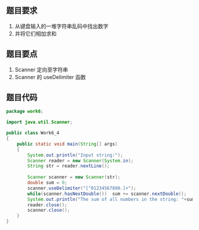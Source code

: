 ## 题目要求

1. 从键盘输入的一堆字符串乱码中找出数字
2. 并将它们相加求和

## 题目要点

1. Scanner 定向至字符串
2. Scanner 的 useDelimiter 函数

## 题目代码

``` java
package work6;

import java.util.Scanner;

public class Work6_4
{
	public static void main(String[] args)
	{
		System.out.println("Input string:");
		Scanner reader = new Scanner(System.in);
		String str = reader.nextLine();
		
		Scanner scanner = new Scanner(str);
		double sum = 0;
		scanner.useDelimiter("[^01234567890.]+");
		while(scanner.hasNextDouble())	sum += scanner.nextDouble();
		System.out.println("The sum of all numbers in the string: "+sum);
		reader.close();
		scanner.close();
	}
}
```

